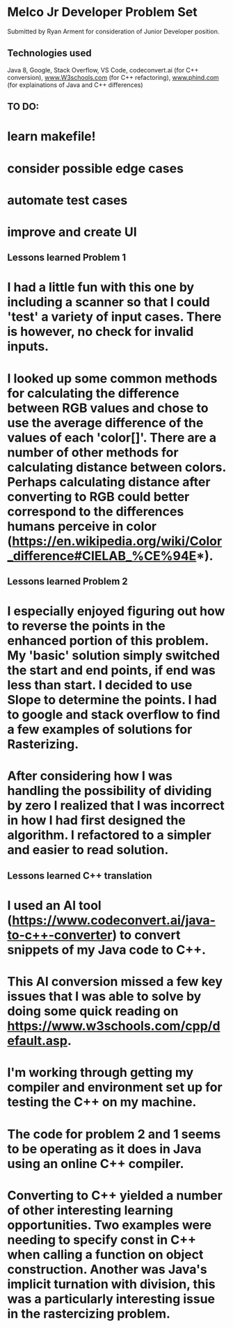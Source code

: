 # Melco Jr Developer Problem Set 
Submitted by Ryan Arment for consideration of Junior Developer position.

## Technologies used
Java 8, Google, Stack Overflow, VS Code, codeconvert.ai (for C++ conversion), www.W3schools.com (for C++ refactoring), www.phind.com (for explainations of Java and C++ differences)

## TO DO:
# learn makefile!
# consider possible edge cases
# automate test cases
# improve and create UI

## Lessons learned Problem 1
# I had a little fun with this one by including a scanner so that I could 'test' a variety of input cases. There is however, no check for invalid inputs.
# I looked up some common methods for calculating the difference between RGB values and chose to use the average difference of the values of each 'color[]'. There are a number of other methods for calculating distance between colors. Perhaps calculating distance after converting to RGB could better correspond to the differences humans perceive in color (https://en.wikipedia.org/wiki/Color_difference#CIELAB_%CE%94E*).

## Lessons learned Problem 2
# I especially enjoyed figuring out how to reverse the points in the enhanced portion of this problem. My 'basic' solution simply switched the start and end points, if end was less than start. I decided to use Slope to determine the points. I had to google and stack overflow to find a few examples of solutions for Rasterizing. 
# After considering how I was handling the possibility of dividing by zero I realized that I was incorrect in how I had first designed the algorithm. I refactored to a simpler and easier to read solution. 

## Lessons learned C++ translation
# I used an AI tool (https://www.codeconvert.ai/java-to-c++-converter) to convert snippets of my Java code to C++. 
# This AI conversion missed a few key issues that I was able to solve by doing some quick reading on https://www.w3schools.com/cpp/default.asp.
# I'm working through getting my compiler and environment set up for testing the C++ on my machine. 
# The code for problem 2 and 1 seems to be operating as it does in Java using an online C++ compiler.
# Converting to C++ yielded a number of other interesting learning opportunities. Two examples were needing to specify const in C++ when calling a function on object construction. Another was Java's implicit turnation with division, this was a particularly interesting issue in the rastercizing problem.


